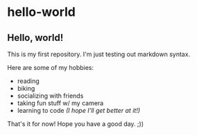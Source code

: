 # hello-world

## Hello, world!

This is my first repository. I'm just testing out markdown syntax.

Here are some of my hobbies:

* reading
* biking
* socializing with friends
* taking fun stuff w/ my camera
* learning to code _(I hope I'll get better at it!)_

That's it for now! Hope you have a good day. ;))
